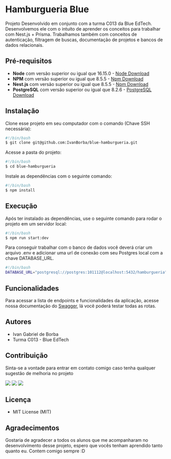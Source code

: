 # Hamburgueria Blue

Projeto Desenvolvido em conjunto com a turma C013 da Blue EdTech.
Desenvolvemos ele com o intuito de aprender os conceitos para trabalhar com Nest.js + Prisma.
Trabalhamos também com conceitos de autenticação, filtragem de buscas, documentação de projetos e bancos de dados relacionais.

## Pré-requisitos

- **Node** com versão superior ou igual que 16.15.0 - [Node Download](https://nodejs.org/pt-br/download/)
- **NPM** com versão superior ou igual que 8.5.5 - [Npm Download](https://www.npmjs.com/package/download)
- **Nest.js** com versão superior ou igual que 8.5.5 - [Npm Download](https://docs.nestjs.com/)
- **PostgreSQL** com versão superior ou igual que 8.2.6 - [PostgreSQL Download](https://www.postgresql.org/download/)

## Instalação

Clone esse projeto em seu computador com o comando (Chave SSH necessária):

```bash
#!/bin/bash
$ git clone git@github.com:IvanBorba/blue-hamburgueria.git
```

Acesse a pasta do projeto:

```bash
#!/bin/bash
$ cd blue-hamburgueria
```

Instale as dependências com o seguinte comando:

```bash
#!/bin/bash
$ npm install
```

## Execução

Após ter instalado as dependências, use o seguinte comando para rodar o projeto em um servidor local:

```bash
#!/bin/bash
$ npm run start:dev
```

Para conseguir trabalhar com o banco de dados você deverá criar um arquivo .env e adicionar uma url de conexão com seu Postgres local com a chave DATABASE_URL.

```bash
#!/bin/bash
DATABASE_URL="postgresql://postgres:101112@localhost:5432/hamburgueria"
```

## Funcionalidades

Para acessar a lista de endpoints e funcionalidades da aplicação, acesse nossa documentação do [Swagger](https://blue-hamburgueria-production.up.railway.app/docs/), lá você poderá testar todas as rotas.

## Autores

- Ivan Gabriel de Borba
- Turma C013 - Blue EdTech

## Contribuição

Sinta-se a vontade para entrar em contato comigo caso tenha qualquer sugestão de melhoria no projeto

<div>
<a href="https://www.linkedin.com/in/ivan-borba/" target="_blank"><img src="https://img.shields.io/badge/-LinkedIn-%230077B5?style=for-the-badge&logo=linkedin&logoColor=white" target="_blank"></a>
<a href="https://instagram.com/ivanborba_" target="_blank"><img src="https://img.shields.io/badge/-Instagram-%23E4405F?style=for-the-badge&logo=instagram&logoColor=white" target="_blank"></a>
<a href = "mailto:mrborbaivan@gmail.com"><img src="https://img.shields.io/badge/Gmail-D14836?style=for-the-badge&logo=gmail&logoColor=white" target="_blank"></a>
</div>

## Licença

- MIT License (MIT)

## Agradecimentos

Gostaria de agradecer a todos os alunos que me acompanharam no desenvolvimento desse projeto, espero que vocês tenham aprendido tanto quanto eu.
Contem comigo sempre :D
